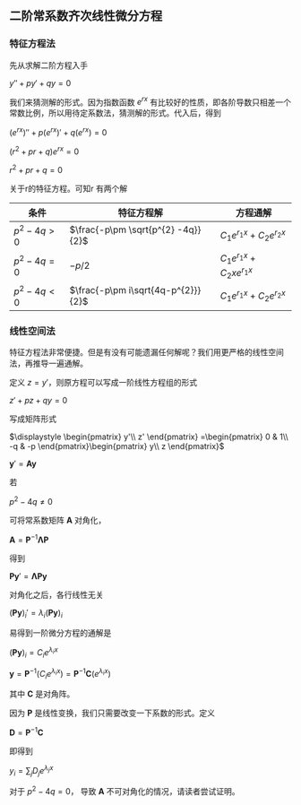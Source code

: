 ## 二阶常系数齐次线性微分方程

### 特征方程法

先从求解二阶方程入手

$y''+py'+qy=0$

我们来猜测解的形式。因为指数函数 $e^{rx}$ 有比较好的性质，即各阶导数只相差一个常数比例，所以用待定系数法，猜测解的形式。代入后，得到

$\displaystyle \left( e^{rx}\right) ''+p\left( e^{rx}\right) '+q\left( e^{rx}\right) =0$

$\displaystyle \left( r^{2} +pr+q\right) e^{rx} =0$

$\displaystyle r^{2} +pr+q=0$

关于r的特征方程。可知r 有两个解

| 条件       | 特征方程解                         | 方程通解                                |
| ---------- | ---------------------------------- | --------------------------------------- |
| $p^2-4q>0$ | $\frac{-p\pm \sqrt{p^{2} -4q}}{2}$ | $C_{1} e^{r_{1} x} +C_{2} e^{r_{2} x}$  |
| $p^2-4q=0$ | $-p/2$                             | $C_{1} e^{r_{1} x} +C_{2} xe^{r_{1} x}$ |
| $p^2-4q<0$ | $\frac{-p\pm i\sqrt{4q-p^{2}}}{2}$ | $C_{1} e^{r_{1} x} +C_{2} e^{r_{2} x}$  |

### 线性空间法

特征方程法非常便捷。但是有没有可能遗漏任何解呢？我们用更严格的线性空间法，再推导一遍通解。

定义 $z=y'$，则原方程可以写成一阶线性方程组的形式

$z'+pz+qy=0$

写成矩阵形式

$\displaystyle \begin{pmatrix}
y'\\
z'
\end{pmatrix} =\begin{pmatrix}
0 & 1\\
-q & -p
\end{pmatrix}\begin{pmatrix}
y\\
z
\end{pmatrix}$

$\boldsymbol{y} '=\boldsymbol{Ay}$

若

$p^2-4q\neq 0$

可将常系数矩阵 $\boldsymbol{A}$ 对角化，

$\mathbf{A} = \mathbf{P}^{-1}\mathbf{\Lambda P}$

得到

$\boldsymbol{P}\boldsymbol{y} '=\boldsymbol{\Lambda Py}$

对角化之后，各行线性无关

$(\mathbf{Py})_{i} '=\lambda _{i}(\mathbf{Py})_{i}$

易得到一阶微分方程的通解是

$(\mathbf{Py})_{i} =C_{i} e^{\lambda _{i} x}$

$\mathbf{y} =\mathbf{P}^{-1}\left( C_{i} e^{\lambda _{i} x}\right)=\mathbf{P}^{-1}\mathbf{C}\left( e^{\lambda _{i} x}\right)$

其中 $\mathbf{C}$  是对角阵。

因为 $\mathbf{P}$ 是线性变换，我们只需要改变一下系数的形式。定义

$\mathbf{D} =\mathbf{P}^{-1}\mathbf{C}$

即得到

$y_{i} =\sum _{j} D_{j} e^{\lambda _{j} x}$



对于 $p^2-4q = 0$， 导致 $\mathbf{A}$ 不可对角化的情况，请读者尝试证明。

